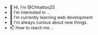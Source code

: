 - 👋 Hi, I’m @Chhattoo25
- 👀 I’m interested in ...
- 🌱 I’m currently learning web development
- 💞️ I'm always curious about new things.
- 📫 How to reach me ...

<!---
Chhattoo25/Chhattoo25 is a ✨ special ✨ repository because its `README.md` (this file) appears on your GitHub profile.
You can click the Preview link to take a look at your changes.
--->
